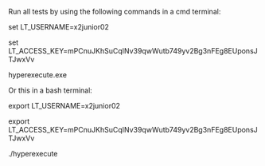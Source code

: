 Run all tests by using the following commands in a cmd terminal:

set LT_USERNAME=x2junior02

set LT_ACCESS_KEY=mPCnuJKhSuCqINv39qwWutb749yv2Bg3nFEg8EUponsJTJwxVv

hyperexecute.exe


Or this in a bash terminal:

export LT_USERNAME=x2junior02

export LT_ACCESS_KEY=mPCnuJKhSuCqINv39qwWutb749yv2Bg3nFEg8EUponsJTJwxVv

./hyperexecute